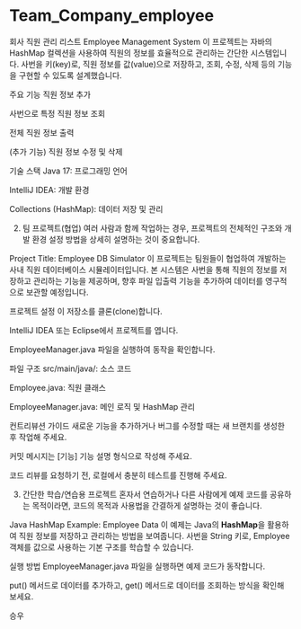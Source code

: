 # Team_Company_employee
회사 직원 관리 리스트
Employee Management System
이 프로젝트는 자바의 HashMap 컬렉션을 사용하여 직원의 정보를 효율적으로 관리하는 간단한 시스템입니다. 사번을 키(key)로, 직원 정보를 값(value)으로 저장하고, 조회, 수정, 삭제 등의 기능을 구현할 수 있도록 설계했습니다.

주요 기능
직원 정보 추가

사번으로 특정 직원 정보 조회

전체 직원 정보 출력

(추가 기능) 직원 정보 수정 및 삭제

기술 스택
Java 17: 프로그래밍 언어

IntelliJ IDEA: 개발 환경

Collections (HashMap): 데이터 저장 및 관리

2. 팀 프로젝트(협업)
여러 사람과 함께 작업하는 경우, 프로젝트의 전체적인 구조와 개발 환경 설정 방법을 상세히 설명하는 것이 중요합니다.

Project Title: Employee DB Simulator
이 프로젝트는 팀원들이 협업하여 개발하는 사내 직원 데이터베이스 시뮬레이터입니다. 본 시스템은 사번을 통해 직원의 정보를 저장하고 관리하는 기능을 제공하며, 향후 파일 입출력 기능을 추가하여 데이터를 영구적으로 보관할 예정입니다.

프로젝트 설정
이 저장소를 클론(clone)합니다.

IntelliJ IDEA 또는 Eclipse에서 프로젝트를 엽니다.

EmployeeManager.java 파일을 실행하여 동작을 확인합니다.

파일 구조
src/main/java/: 소스 코드

Employee.java: 직원 클래스

EmployeeManager.java: 메인 로직 및 HashMap 관리

컨트리뷰션 가이드
새로운 기능을 추가하거나 버그를 수정할 때는 새 브랜치를 생성한 후 작업해 주세요.

커밋 메시지는 [기능] 기능 설명 형식으로 작성해 주세요.

코드 리뷰를 요청하기 전, 로컬에서 충분히 테스트를 진행해 주세요.

3. 간단한 학습/연습용 프로젝트
혼자서 연습하거나 다른 사람에게 예제 코드를 공유하는 목적이라면, 코드의 목적과 사용법을 간결하게 설명하는 것이 좋습니다.

Java HashMap Example: Employee Data
이 예제는 Java의 **HashMap**을 활용하여 직원 정보를 저장하고 관리하는 방법을 보여줍니다. 사번을 String 키로, Employee 객체를 값으로 사용하는 기본 구조를 학습할 수 있습니다.

실행 방법
EmployeeManager.java 파일을 실행하면 예제 코드가 동작합니다.

put() 메서드로 데이터를 추가하고, get() 메서드로 데이터를 조회하는 방식을 확인해 보세요.

승우